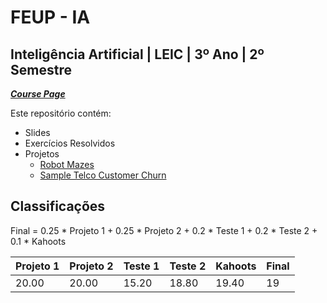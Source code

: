 # FEUP - IA

## Inteligência Artificial | LEIC | 3º Ano | 2º Semestre


[***Course Page***](https://sigarra.up.pt/feup/pt/ucurr_geral.ficha_uc_view?pv_ocorrencia_id=484442)


Este repositório contém:
- Slides
- Exercícios Resolvidos
- Projetos
   - [Robot Mazes](https://github.com/xico2001pt/ia-robot-mazes)
   - [Sample Telco Customer Churn](https://github.com/filipepcampos/telco-churn-classification)

## Classificações

Final = 0.25 * Projeto 1 + 0.25 * Projeto 2 + 0.2 * Teste 1 + 0.2 * Teste 2 + 0.1 * Kahoots

| Projeto 1 | Projeto 2 | Teste 1 | Teste 2 | Kahoots | Final
|---|---|---|---|---|---
| 20.00 | 20.00 | 15.20 | 18.80 | 19.40 | 19
